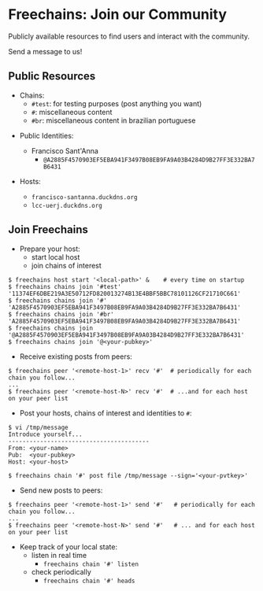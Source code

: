 # Freechains: Join our Community

Publicly available resources to find users and interact with the community.

Send a message to us!

## Public Resources

- Chains:
    - `#test`: for testing purposes (post anything you want)
    - `#`:     miscellaneous content
    - `#br`:   miscellaneous content in brazilian portuguese
<!--
    - `#mail`: miscellaneous content using the [e-mail](https://github.com/Freechains/mail/) format
-->

- Public Identities:
    - Francisco Sant'Anna
        - `@A2885F4570903EF5EBA941F3497B08EB9FA9A03B4284D9B27FF3E332BA7B6431`

- Hosts:
    - `francisco-santanna.duckdns.org`
    - `lcc-uerj.duckdns.org`

## Join Freechains

- Prepare your host:
    - start local host
    - join chains of interest

```
$ freechains host start '<local-path>' &    # every time on startup
$ freechains chains join '#test' '11374EF6DBE219A3E50712FD820013274B13E4BBF5BBC78101126CF21710C661'
$ freechains chains join '#'     'A2885F4570903EF5EBA941F3497B08EB9FA9A03B4284D9B27FF3E332BA7B6431'
$ freechains chains join '#br'   'A2885F4570903EF5EBA941F3497B08EB9FA9A03B4284D9B27FF3E332BA7B6431'
$ freechains chains join '@A2885F4570903EF5EBA941F3497B08EB9FA9A03B4284D9B27FF3E332BA7B6431'
$ freechains chains join '@<your-pubkey>'
```

- Receive existing posts from peers:

```
$ freechains peer '<remote-host-1>' recv '#'  # periodically for each chain you follow...
...
$ freechains peer '<remote-host-N>' recv '#'  # ...and for each host on your peer list
```

- Post your hosts, chains of interest and identities to `#`:

```
$ vi /tmp/message
Introduce yourself...
----------------------------------------
From: <your-name>
Pub:  <your-pubkey>
Host: <your-host>

$ freechains chain '#' post file /tmp/message --sign='<your-pvtkey>'
```

- Send new posts to peers:

```
$ freechains peer '<remote-host-1>' send '#'   # periodically for each chain you follow...
...
$ freechains peer '<remote-host-N>' send '#'   # ... and for each host on your peer list
```

- Keep track of your local state:
    - listen in real time
        - `freechains chain '#' listen`
    - check periodically
        - `freechains chain '#' heads`
